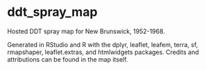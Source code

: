# ddt_spray_map
Hosted DDT spray map for New Brunswick, 1952-1968.

Generated in RStudio and R with the dplyr, leaflet, leafem, terra, sf, rmapshaper, leaflet.extras, and htmlwidgets packages.
Credits and attributions can be found in the map itself.
